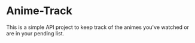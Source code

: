 # Anime-Track
This is a simple API project to keep track of the animes you've watched or are in your pending list. 
